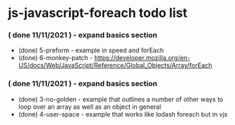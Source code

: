 # js-javascript-foreach todo list

### ( done 11/11/2021 ) - expand basics section
* (done) 5-preform - example in speed and forEach
* (done) 6-monkey-patch - https://developer.mozilla.org/en-US/docs/Web/JavaScript/Reference/Global_Objects/Array/forEach

### ( done 11/11/2021 ) - expand basics section
* (done) 3-no-golden - example that outlines a number of other ways to loop over an array as well as an object in general
* (done) 4-user-space - example that works like lodash foreach but in vjs

